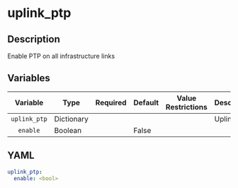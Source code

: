 # uplink_ptp

## Description

Enable PTP on all infrastructure links

## Variables

| Variable | Type | Required | Default | Value Restrictions | Description |
| -------- | ---- | -------- | ------- | ------------------ | ----------- |
| <code>uplink_ptp</code>| Dictionary |  |  |  | Uplink PTP |
| <code>&nbsp;&nbsp;enable</code>| Boolean |  | False |  |  |

## YAML

```yaml
uplink_ptp:
  enable: <bool>
```